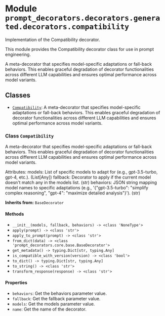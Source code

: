 # Module `prompt_decorators.decorators.generated.decorators.compatibility`

Implementation of the Compatibility decorator.

This module provides the Compatibility decorator class for use in prompt engineering.

A meta-decorator that specifies model-specific adaptations or fall-back behaviors. This enables graceful degradation of decorator functionalities across different LLM capabilities and ensures optimal performance across model variants.

## Classes

- [`Compatibility`](#class-compatibility): A meta-decorator that specifies model-specific adaptations or fall-back behaviors. This enables graceful degradation of decorator functionalities across different LLM capabilities and ensures optimal performance across model variants.

### Class `Compatibility`

A meta-decorator that specifies model-specific adaptations or fall-back behaviors. This enables graceful degradation of decorator functionalities across different LLM capabilities and ensures optimal performance across model variants.

Attributes:
    models: List of specific models to adapt for (e.g., gpt-3.5-turbo, gpt-4, etc.). (List[Any])
    fallback: Decorator to apply if the current model doesn't match any in the models list. (str)
    behaviors: JSON string mapping model names to specific adaptations (e.g., '{"gpt-3.5-turbo": "simplify complex reasoning", "gpt-4": "maximize detailed analysis"}'). (str)

**Inherits from:** `BaseDecorator`

#### Methods

- `__init__(models, fallback, behaviors) -> <class 'NoneType'>`
- `apply(prompt) -> <class 'str'>`
- `apply_to_prompt(prompt) -> <class 'str'>`
- `from_dict(data) -> <class 'prompt_decorators.core.base.BaseDecorator'>`
- `get_metadata() -> typing.Dict[str, typing.Any]`
- `is_compatible_with_version(version) -> <class 'bool'>`
- `to_dict() -> typing.Dict[str, typing.Any]`
- `to_string() -> <class 'str'>`
- `transform_response(response) -> <class 'str'>`
#### Properties

- `behaviors`: Get the behaviors parameter value.
- `fallback`: Get the fallback parameter value.
- `models`: Get the models parameter value.
- `name`: Get the name of the decorator.
